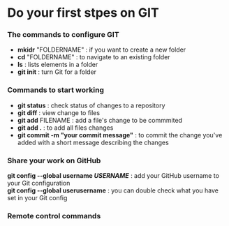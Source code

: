 # Do your first stpes on **GIT**

### The commands to configure GIT

- **mkidr** "FOLDERNAME" : if you want to create a new folder
- **cd** "FOLDERNAME" : to navigate to an existing folder
- **ls** : lists elements in a folder 
- **git init** : turn Git for a folder


 ### Commands to start working 

 - **git status** : check status of changes to a repository
 - **git diff** : view change to files
 - **git add** FILENAME : add a file's change to be commmited
 - **git add .** : to add all files changes
 - **git commit -m "your commit message"** : to commit the change you've added with a short message describing the changes  


 ### Share your work on GitHub

 **git config --global username *USERNAME*** :  add your GitHub username to your Git configuration  
 **git config --global userusername** :  you can double check what you have set in your Git config
    


### Remote control commands
 


